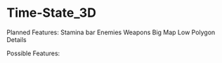 # Time-State_3D

Planned Features:
Stamina bar
Enemies
Weapons
Big Map
Low Polygon Details

Possible Features:
